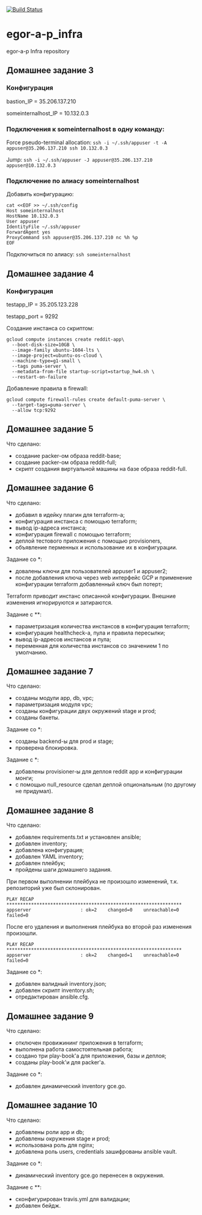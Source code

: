 [![Build Status](https://travis-ci.org/Otus-DevOps-2018-05/egor-a-p_infra.svg?branch=master)](https://travis-ci.org/Otus-DevOps-2018-05/egor-a-p_infra)
# egor-a-p_infra
egor-a-p Infra repository

## Домашнее задание 3

### Конфигурация

bastion_IP = 35.206.137.210

someinternalhost_IP = 10.132.0.3

### Подключения к someinternalhost в одну команду:

Force pseudo-terminal allocation:  ```ssh -i ~/.ssh/appuser -t -A appuser@35.206.137.210 ssh 10.132.0.3```

Jump:  ```ssh -i ~/.ssh/appuser -J appuser@35.206.137.210 appuser@10.132.0.3```

### Подключение по алиасу someinternalhost

Добавить конфигурацию:

```
cat <<EOF >> ~/.ssh/config 
Host someinternalhost
HostName 10.132.0.3
User appuser
IdentityFile ~/.ssh/appuser
ForwardAgent yes
ProxyCommand ssh appuser@35.206.137.210 nc %h %p
EOF
```
Подключиться по алиасу: ```ssh someinternalhost```

## Домашнее задание 4

### Конфигурация

testapp_IP = 35.205.123.228

testapp_port = 9292

Создание инстанса со скриптом:

```
gcloud compute instances create reddit-app\
  --boot-disk-size=10GB \
  --image-family ubuntu-1604-lts \
  --image-project=ubuntu-os-cloud \
  --machine-type=g1-small \
  --tags puma-server \
  --metadata-from-file startup-script=startup_hw4.sh \
  --restart-on-failure
```  

Добавление правила в firewall:

```
gcloud compute firewall-rules create default-puma-server \
  --target-tags=puma-server \
  --allow tcp:9292
```

## Домашнее задание 5

Что сделано:

 - создание packer-ом образа reddit-base;
 - создание packer-ом образа reddit-full;
 - скрипт создания виртуальной машины на базе образа reddit-full.
 
 ## Домашнее задание 6
 
Что сделано:
 
 - добавил в идейку плагин для terraform-a;
 - конфигурация инстанса с помощью terraform;
 - вывод ip-адреса инстанса;
 - конфигурация firewall с помощью terraform;
 - деплой тестового приложения с помощью provisioners,
 - объявление перменных и использование их в конфигурации.
 
Задание со *:

 - довалены ключи для пользователей appuser1 и appuser2;
 - после добавления ключа через web интерфейс GCP и применение конфигурации terraform добавленный ключ был потерт;
 
Terraform приводит инстанс описанной конфигурации. Внешние изменения игнорируются и затираются.

Задание с **:

 - параметризация количества инстансов в конфигурация terraform;
 - конфигурация healthcheck-а, пула и правила пересылки;
 - вывод ip-адресов инстансов и пула;
 - переменная для количества инстансов со значением 1 по умолчанию.
 
 ## Домашнее задание 7
 
Что сделано:
 
 - созданы модули app, db, vpc;
 - параметризация модуля vpc;
 - созданы конфигурации двух окружений stage и prod;
 - созданы бакеты.
 
Задание со *:

 - созданы backend-ы для prod и stage;
 - проверена блокировка.
 
Задание с *:

 - добавлены provisioner-ы для деплоя reddit app и конфигурации монги;
 - с помощью null_resource сделал деплой опциональным (по другому не придумал).

 ## Домашнее задание 8

Что сделано:
 
 - добавлен requirements.txt и установлен ansible;
 - добавлен inventory;
 - добавлена конфигурация;
 - добавлен YAML inventory;
 - добавлен плейбук;
 - пройдены шаги домашнего задания.

При первом выполнении плейбука не произошло изменений, т.к. репозиторий уже был склонирован.
```
PLAY RECAP ****************************************************************
appserver                  : ok=2    changed=0    unreachable=0    failed=0 
```
После его удаления и выполнения плейбука во второй раз изменения произошли.
```
PLAY RECAP ****************************************************************
appserver                  : ok=2    changed=1    unreachable=0    failed=0 
```

Задание со *:

 - добавлен валидный inventory.json;
 - добавлен скрипт inventory.sh;
 - отредактирован ansible.cfg.
 
  ## Домашнее задание 9
 
 Что сделано:
  
  - отключен провижининг приложения в terraform;
  - выполнена работа самостоятельная работа;
  - создано три play-book'а для приложения, базы и деплоя;
  - созданы play-book'и для packer'a.

 Задание со *:
 
  - добавлен динамический inventory gce.go.

  ## Домашнее задание 10
 
 Что сделано:
  
  - добавлены роли app и db;
  - добавлены окружения stage и prod;
  - использована роль для nginx;
  - добавлена роль users, credentials зашифрованы ansible vault.

 Задание со *:
 
  - динамический inventory gce.go перенесен в окружения.
  
 Задание с **:
   
  - сконфигурирован travis.yml для валидации;
  - добавлен бейдж.
 

